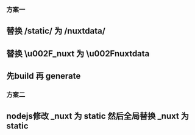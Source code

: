 ### 方案一

## 替换 /static/ 为 /nuxtdata/
## 替换 \u002F_nuxt 为 \u002Fnuxtdata

## 先build 再 generate

### 方案二
## nodejs修改 _nuxt 为 static 然后全局替换 _nuxt 为 static